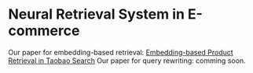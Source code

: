 # Neural Retrieval System in E-commerce
Our paper for embedding-based retrieval: [Embedding-based Product Retrieval in Taobao Search](https://arxiv.org/abs/2106.09297)
Our paper for query rewriting: comming soon.

